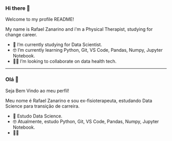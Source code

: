 ### Hi there 👋

Welcome to my profile README!

My name is Rafael Zanarino and i'm a Physical Therapist, studying for change career.

- 🔭 I’m currently studying for Data Scientist.
- 🤓 I’m currently learning Python, Git, VS Code, Pandas, Numpy, Jupyter Notebook.
- 👨‍💻 I’m looking to collaborate on data health tech.

____________________________________________________________________________________________

### Olá 👋

Seja Bem Vindo ao meu perfil!

Meu nome é Rafael Zanarino e sou ex-fisioterapeuta, estudando Data Science para transição de carreira.

- 🔭 Estudo Data Science.
- 🤓 Atualmente, estudo Python, Git, VS Code, Pandas, Numpy, Jupyter Notebook.
- 👨‍💻
